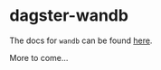 # dagster-wandb

The docs for `wandb` can be found [here](https://docs.wandb.ai/).

More to come...
